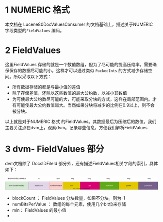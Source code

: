 # 1 NUMERIC 格式

本文档在 Lucene80DocValuesConsumer 的文档基础上，描述关于NUMERIC 字段类型的`FieldValues`  编码。



# 2 FieldValues

这里FieldValues 存储的就是一个数值数组，但为了尽可能的提高压缩率，需要确保保存的数据尽可能的小，这样才可以通过类似 `PackedInts` 的方式减少存储空间。所以采取以下方式：

- 所有数据存储的都是与最小值的差值
- 除了存储差值，还除以这些数值的最大公约数，以减小其数值
- 为可使最大公约数尽可能的大，可能采取分块的方式，这样在局部范围内。才有可能使最大公约数值越大。当然如果分块将减少的比例在0.9以上，则不会被分块。



以上就是对于NUMERIC 格式 的FieldValues。其数据最后为压缩后的数值。我们主要关注点在dvm上，观察dvm。记录哪些信息，方便我们解析FieldValues







# 3 dvm- FieldValues  部分

dvm文档除了 DocsIDFileId  部分外，还有描述FieldValues相关字段的索引，具体如下：

![dvm-number](dvm-number.svg)



- blockCount ： FieldValues 分块数量，如果不分块。则为-1
- numBitsPerValue ： 数组的每个元素，使用几个bit位来存储
- min： FieldValues  的最小值
- 
